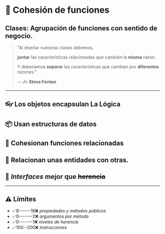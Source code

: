 # 🧱 Cohesión de funciones

## Clases: Agrupación de funciones con sentido de negocio.

> "Al diseñar nuestras clases debemos,
>
> **juntar** las características relacionadas que cambien la **misma** razón.
>
> Y deberíamos **separar** las características que cambian por **diferentes** razones."
>
> -- ✍️ **Steve Fenton**

---

## 👓 Los objetos encapsulan La Lógica

## 📦 Usan estructuras de datos

## 👯 Cohesionan funciones relacionadas

## 💑 Relacionan unas entidades con otras.

## 👵 _Interfaces_ mejor que ~~herencia~~

---

## ⚠️ Límites

- ✅8------16❌ _propiedades y métodos públicos_
- ✅0-------2❌ _argumentos por método_
- ✅0-------1❌ _niveles de herencia_
- ✅100--200❌ _instrucciones_

